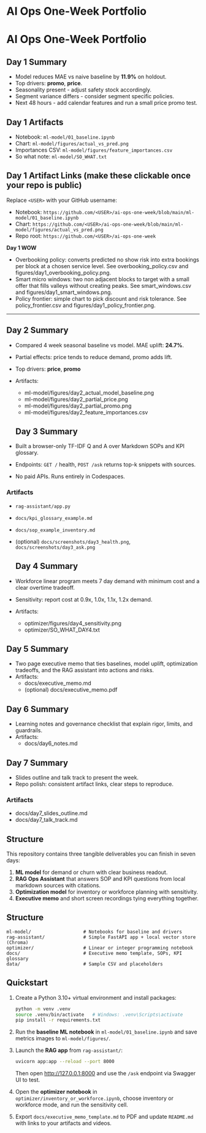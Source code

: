 # AI Ops One-Week Portfolio
# AI Ops One-Week Portfolio

## Day 1 Summary
- Model reduces MAE vs naive baseline by **11.9%** on holdout.
- Top drivers: **promo**, **price**.
- Seasonality present - adjust safety stock accordingly.
- Segment variance differs - consider segment specific policies.
- Next 48 hours - add calendar features and run a small price promo test.

## Day 1 Artifacts
- Notebook: `ml-model/01_baseline.ipynb`
- Chart: `ml-model/figures/actual_vs_pred.png`
- Importances CSV: `ml-model/figures/feature_importances.csv`
- So what note: `ml-model/SO_WHAT.txt`

## Day 1 Artifact Links (make these clickable once your repo is public)
Replace `<USER>` with your GitHub username:
- Notebook: `https://github.com/<USER>/ai-ops-one-week/blob/main/ml-model/01_baseline.ipynb`
- Chart: `https://github.com/<USER>/ai-ops-one-week/blob/main/ml-model/figures/actual_vs_pred.png`
- Repo root: `https://github.com/<USER>/ai-ops-one-week`

**Day 1 WOW**
- Overbooking policy: converts predicted no show risk into extra bookings per block at a chosen service level. See overbooking_policy.csv and figures/day1_overbooking_policy.png.
- Smart micro windows: two non adjacent blocks to target with a small offer that fills valleys without creating peaks. See smart_windows.csv and figures/day1_smart_windows.png.
- Policy frontier: simple chart to pick discount and risk tolerance. See policy_frontier.csv and figures/day1_policy_frontier.png.


---

## Day 2 Summary
- Compared 4 week seasonal baseline vs model. MAE uplift: **24.7%**.
- Partial effects: price tends to reduce demand, promo adds lift.
- Top drivers: **price**, **promo**
- Artifacts:
  - ml-model/figures/day2_actual_model_baseline.png
  - ml-model/figures/day2_partial_price.png
  - ml-model/figures/day2_partial_promo.png
  - ml-model/figures/day2_feature_importances.csv

  ## Day 3 Summary
- Built a browser-only TF-IDF Q and A over Markdown SOPs and KPI glossary.
- Endpoints: `GET /` health, `POST /ask` returns top-k snippets with sources.
- No paid APIs. Runs entirely in Codespaces.

### Artifacts
- `rag-assistant/app.py`
- `docs/kpi_glossary_example.md`
- `docs/sop_example_inventory.md`
- (optional) `docs/screenshots/day3_health.png`, `docs/screenshots/day3_ask.png`


  ## Day 4 Summary
- Workforce linear program meets 7 day demand with minimum cost and a clear overtime tradeoff.
- Sensitivity: report cost at 0.9x, 1.0x, 1.1x, 1.2x demand.
- Artifacts:
  - optimizer/figures/day4_sensitivity.png
  - optimizer/SO_WHAT_DAY4.txt

## Day 5 Summary
- Two page executive memo that ties baselines, model uplift, optimization tradeoffs, and the RAG assistant into actions and risks.
- Artifacts:
  - docs/executive_memo.md
  - (optional) docs/executive_memo.pdf

## Day 6 Summary
- Learning notes and governance checklist that explain rigor, limits, and guardrails.
- Artifacts:
  - docs/day6_notes.md

## Day 7 Summary
- Slides outline and talk track to present the week.
- Repo polish: consistent artifact links, clear steps to reproduce.

### Artifacts
- docs/day7_slides_outline.md
- docs/day7_talk_track.md


## Structure

This repository contains three tangible deliverables you can finish in seven days:
1. **ML model** for demand or churn with clear business readout.
2. **RAG Ops Assistant** that answers SOP and KPI questions from local markdown sources with citations.
3. **Optimization model** for inventory or workforce planning with sensitivity.
4. **Executive memo** and short screen recordings tying everything together.

## Structure
```
ml-model/                   # Notebooks for baseline and drivers
rag-assistant/              # Simple FastAPI app + local vector store (Chroma)
optimizer/                  # Linear or integer programming notebook
docs/                       # Executive memo template, SOPs, KPI glossary
data/                       # Sample CSV and placeholders
```

## Quickstart
1. Create a Python 3.10+ virtual environment and install packages:
   ```bash
   python -m venv .venv
   source .venv/bin/activate   # Windows: .venv\Scripts\activate
   pip install -r requirements.txt
   ```

2. Run the **baseline ML notebook** in `ml-model/01_baseline.ipynb` and save metrics images to `ml-model/figures/`.

3. Launch the **RAG app** from `rag-assistant/`:
   ```bash
   uvicorn app:app --reload --port 8000
   ```
   Then open http://127.0.0.1:8000 and use the `/ask` endpoint via Swagger UI to test.

4. Open the **optimizer notebook** in `optimizer/inventory_or_workforce.ipynb`, choose inventory or workforce mode, and run the sensitivity cell.

5. Export `docs/executive_memo_template.md` to PDF and update `README.md` with links to your artifacts and videos.
